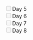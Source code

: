 <input type="checkbox" disabled>Day 5<br>
<input type="checkbox" disabled>Day 6<br>
<input type="checkbox" disabled>Day 7<br>
<input type="checkbox" disabled>Day 8<br>
